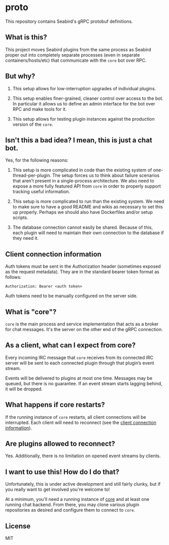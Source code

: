 # proto

This repository contains Seabird's gRPC protobuf definitions.

## What is this?

This project moves Seabird plugins from the same process as Seabird proper out into completely separate processes (even in separate containers/hosts/etc) that communicate with the `core` bot over RPC.

## But why?

1. This setup allows for low-interruption upgrades of individual plugins.

2. This setup enables finer-grained, cleaner control over access to the bot. In particular it allows us to define an admin interface for the bot over RPC and make tools for it.

3. This setup allows for testing plugin instances against the production version of the `core`.

## Isn't this a bad idea? I mean, this is just a chat bot.

Yes, for the following reasons:

1. This setup is more complicated in code than the existing system of one-thread-per-plugin. The setup forces us to think about failure scenarios that aren’t present in a single-process architecture. We also need to expose a more fully featured API from `core` in order to properly support tracking useful information.

2. This setup is more complicated to run than the existing system. We need to make sure to have a good README and wikis as necessary to set this up properly. Perhaps we should also have Dockerfiles and/or setup scripts.

3. The database connection cannot easily be shared. Because of this, each plugin will need to maintain their own connection to the database if they need it.

## Client connection information

Auth tokens must be sent in the Authorization header (sometimes exposed as the request metadata). They are in the standard bearer token format as follows:

```
Authorization: Bearer <auth token>
```

Auth tokens need to be manually configured on the server side.

## What is "core"?

`core` is the main process and service implementation that acts as a broker for chat messages. It's the server on the other end of the gRPC connection.

## As a client, what can I expect from core?

Every incoming IRC message that `core` receives from its connected IRC server will be sent to each connected plugin through that plugin’s event stream.

Events will be delivered to plugins at most one time. Messages may be queued, but there is no guarantee. If an event stream starts lagging behind, it will be dropped.

## What happens if core restarts?

If the running instance of `core` restarts, all client connections will be interrupted. Each client will need to reconnect (see the [client connection information](#client-connection-information)).

## Are plugins allowed to reconnect?

Yes. Additionally, there is no limitation on opened event streams by clients.

## I want to use this! How do I do that?

Unfortunately, this is under active development and still fairly clunky, but if you really want to get involved you're welcome to!

At a minimum, you'll need a running instance of [core](https://github.com/seabird-irc/seabird-core) and at least one running chat backend. From there, you may clone various plugin repositories as desired and configure them to connect to `core`.

## License

MIT
